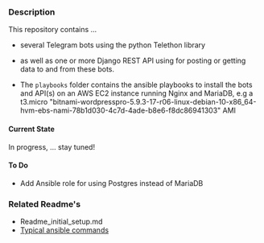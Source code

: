 ### Description
This repository contains ...
* several Telegram bots using the python Telethon library
* as well as one or more Django REST API using for posting or getting data
  to and from these bots.

* The `playbooks` folder contains the ansible playbooks to install the bots and API(s) on an
AWS EC2 instance running Nginx and MariaDB, e.g a t3.micro "bitnami-wordpresspro-5.9.3-17-r06-linux-debian-10-x86_64-hvm-ebs-nami-78b1d030-4c7d-4ade-b8e6-f8dc86941303" AMI

#### Current State
  In progress, ... stay tuned!

#### To Do
* Add Ansible role for using Postgres instead of MariaDB 

### Related Readme's
* Readme_initial_setup.md
* [Typical ansible commands](https://github.com/johnedstone/telegram-telethon/tree/main/ansible_playbook)

<!---
# vim: ai et ts=4 sw=4 sts=4 nu
-->
